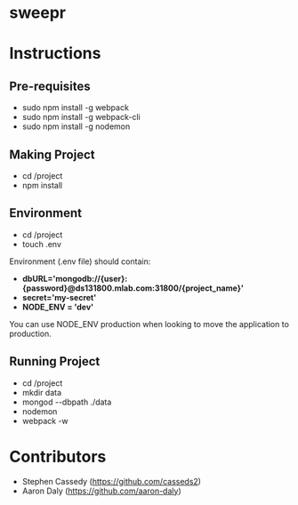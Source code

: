 # sweepr

# Instructions

## Pre-requisites
- sudo npm install -g webpack
- sudo npm install -g webpack-cli
- sudo npm install -g nodemon

## Making Project
- cd /project
- npm install

## Environment
- cd /project
- touch .env

Environment (.env file) should contain: 

- **dbURL='mongodb://{user}:{password}@ds131800.mlab.com:31800/{project_name}'**
- **secret='my-secret'**
- **NODE_ENV = 'dev'**

You can use NODE_ENV production when looking to move the application to production.

## Running Project
- cd /project
- mkdir data
- mongod --dbpath ./data
- nodemon
- webpack -w

# Contributors
- Stephen Cassedy (https://github.com/casseds2)
- Aaron Daly (https://github.com/aaron-daly)

